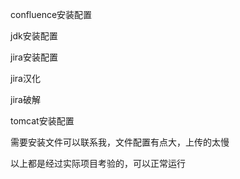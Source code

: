 
 confluence安装配置

 jdk安装配置
  
 jira安装配置
 
 jira汉化
	
 jira破解

 tomcat安装配置
 
 需要安装文件可以联系我，文件配置有点大，上传的太慢
 
 以上都是经过实际项目考验的，可以正常运行
